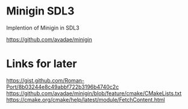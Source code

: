 # Minigin SDL3
Implention of Minigin in SDL3

https://github.com/avadae/minigin


# Links for later
https://gist.github.com/Roman-Port/8b03244e8c49abbf722b3196b4740c2c
https://github.com/avadae/minigin/blob/feature/cmake/CMakeLists.txt
https://cmake.org/cmake/help/latest/module/FetchContent.html